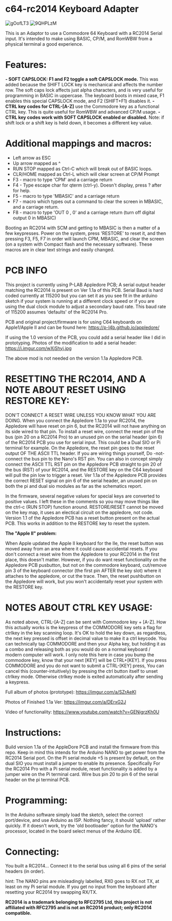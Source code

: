 # c64-rc2014 Keyboard Adapter

![gOofLT3](https://user-images.githubusercontent.com/20172602/211600565-83e920cd-84e0-4166-a966-7464574937f7.jpeg)
![9QHPLzM](https://user-images.githubusercontent.com/20172602/211600421-cd21f051-5454-4a4b-aee5-e41381c1cbc0.jpeg)

This is an Adaptor to use a Commodore 64 Keyboard with a RC2014 Serial input. It's intended to make using BASIC, CP/M, and RomWBW from a physical terminal a good experience.

# Features:

**- SOFT CAPSLOCK: F1 and F2 toggle a soft CAPSLOCK mode.** This was added because the SHIFT LOCK key is mechanical and affects the number row. The soft caps lock affects just alpha characters, and is very useful for programming in BASIC in uppercase. The keyboard boots in mixed case, F1 enables this special CAPSLOCK mode, and F2 (SHIFT+F1) disables it.
**- CTRL key codes for CTRL-[A-Z]** use the Commodore key as a functional CTRL key. This is quite useful for RomWBW and advanced CP/M usage.
**- CTRL key codes work with SOFT CAPSLOCK enabled or disabled.** Note: if shift lock or a shift key is held down, it becomes a different key value.

# Additional mappings and macros:

- Left arrow as ESC
- Up arrow mapped as ^
- RUN STOP mapped as Ctrl-C which will break out of BASIC loops.
- CLR/HOME mapped as Ctrl-L which will clear screen at CP/M Prompt
- F3 - macro to type 'CPM' and a carriage return
- F4 - Type escape char for qterm (ctrl-y). Doesn't display, press ? after for help.
- F5 - macro to type 'MBASIC' and a carriage return
- F7 - macro which types out a command to clear the screen in MBASIC, and a carriage return.
- F8 - macro to type 'OUT 0 , 0' and a carriage return (turn off digital output 0 in MBASIC) 

Booting an RC2014 with SCM and getting to MBASIC is then a matter of a few keypresses. Power on the system, press 'RESTORE' to reset it, and then pressing F3, F5, F7 in order will launch CPM, MBASIC, and clear the screen (on a system with Compact flash and the necessary software). These macros are in clear text strings and easily changed.

# PCB INFO
This project is currently using P-LAB Appledore PCB; A serial output header matching the RC2014 is present on Ver 1.1a of this PCB. Serial Baud is hard coded currently at 115200 but you can set it as you see fit in the arduino sketch if your system is running at a different clock speed or if you are using the dual clock module to adjust a secondary baud rate. This baud rate of 115200 assumes 'defaults' of the RC2014 Pro. 

PCB and original project/firmware is for using C64 keyboards on Apple1/Apple II and can be found here:
https://p-l4b.github.io/appledore/

If using the 1.0 version of the PCB, you could add a serial header like I did in prototyping. Photos of the modification to add a serial header:
https://i.imgur.com/wXjShyj.jpg

The above mod is not needed on the version 1.1a Appledore PCB. 

# RESETTING THE RC2014, AND A NOTE ABOUT RESET USING RESTORE KEY: 
DON'T CONNECT A RESET WIRE UNLESS YOU KNOW WHAT YOU ARE DOING. When you connect the Appledore 1.1a to your RC2014, the Appledore will have reset on pin 6, but the RC2014 will not have anything on its side wired to that pin. To install a reset wire, connect the reset pin of the bus (pin 20 on a RC2014 Pro) to an unused pin on the serial header (pin 6) of the RC2014 PCB you use for serial input. This could be a Dual SIO or Pi terminal for example. On the Appledore, the reset pin goes to the reset output OF THE ASCII TTL header. If you are wiring things yourself, Do -not- connect the bus pin to the Nano's RST pin. You can also in concept simply connect the ASCII TTL RST pin on the Appledore PCB straight to pin 20 of the bus (RST) of your RC2014, and the RESTORE key on the C64 keyboard will pull the pin low to trigger a reset. Ver 1.1a of the Appledore PCB provides the correct RESET signal on pin 6 of the serial header, an unused pin on both the pi and dual sio modules as far as the schematics report. 

In the firmware, several negative values for special keys are converted to positive values. I left these in the comments so you may move things like the ctrl-c (RUN STOP) function around. RESTORE/RESET cannot be moved on the key map, it uses an electical circuit on the appledore, not code. Version 1.1 of the Appledore PCB has a reset button present on the actual PCB. This works in addition to the RESTORE key to reset the system.

**The "Apple II" problem:**

When Apple updated the Apple II keyboard for the IIe, the reset button was moved away from an area where it could cause accidental resets. If you don't connect a reset wire from the Appledore to your RC2014 in the first place, this doesn't matter. However, if you do want reset functionality on the Appledore PCB pusbutton, but not on the commodore keyboard, cut/remove pin 3 of the keyboard connector (the first pin AFTER the key slot) where it attaches to the appledore, or cut the trace. Then, the reset pushbutton on the Appledore will work, but you won't accidentally reset your system with the RESTORE key. 

# NOTES ABOUT CTRL KEY USAGE:
As noted above, CTRL-[A-Z] can be sent with Commodore key + [A-Z]. How this actually works is the keypress of the COMMODORE key sets a flag for ctrlkey in the key scanning loop. It's OK to hold the key down, as regardless, the next key pressed is offset in decimal value to make it a ctrl keycode. You can technically tap COMMODORE and then your Alpha key, but holding it as a combo and releasing both as you would do on a normal keyboard / modern computer will work. I only note this here in case you bump the commodore key, know that your next [KEY] will be CTRL+[KEY]. If you press COMMODORE and you do not want to submit a CTRL-[KEY] press, You can cancel this (counter-intuitively) by pressing the ctrl button itself to unset ctrlkey mode. Otherwise ctrlkey mode is exited automatically after sending a keypress. 

Full album of photos (prototype):
https://imgur.com/a/SZrAeKl

Photos of Finished 1.1a Ver:
https://imgur.com/a/DErxG2J

Video of functionality:
https://www.youtube.com/watch?v=GENigrzKh0U

# Instructions:
Build version 1.1a of the AppleDore PCB and install the firmware from this repo. Keep in mind this intends for the Arduino NANO to get power from the RC2014 Serial port. On the Pi serial module +5 is present by default, on the dual SIO you must install a jumper to enable its presence. Specifically For the RC2014 Pro with a Pi serial module, reset functionality is added by a jumper wire on the Pi terminal card. Wire bus pin 20 to pin 6 of the serial header on the pi terminal PCB.  

# Programming:
In the Arduino software simply load the sketch, select the correct port/device, and use Arduino as ISP. Nothing fancy, it should 'upload' rather quickly. If it doesn't work, try the 'old bootloader' option for the NANO's processor, located in the board select menus of the Arduino IDE.

# Connecting:
You built a RC2014... Connect it to the serial bus using all 6 pins of the serial headers (in order).

hint: The NANO pins are misleadingly labelled, RX0 goes to RX not TX, at least on my Pi serial module. If you get no input from the keyboard after resetting your RC2014 try swapping RX/TX. 

**RC2014 is a trademark belonging to RFC2795 Ltd, this project is not affiliated with RFC2795 and is not an RC2014 product; only RC2014 compatible.**
